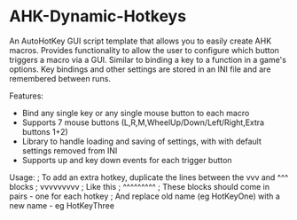 AHK-Dynamic-Hotkeys
=====================

An AutoHotKey GUI script template that allows you to easily create AHK macros.
Provides functionality to allow the user to configure which button triggers a macro via a GUI.
Similar to binding a key to a function in a game's options.
Key bindings and other settings are stored in an INI file and are remembered between runs.


Features:
* Bind any single key or any single mouse button to each macro
* Supports 7 mouse buttons (L,R,M,WheelUp/Down/Left/Right,Extra buttons 1+2) 
* Library to handle loading and saving of settings, with with default settings removed from INI
* Supports up and key down events for each trigger button

Usage:
; To add an extra hotkey, duplicate the lines between the vvv and ^^^ blocks
; vvvvvvvvv
; Like this
; ^^^^^^^^^
; These blocks should come in pairs - one for each hotkey
; And replace old name (eg HotKeyOne) with a new name - eg HotKeyThree
